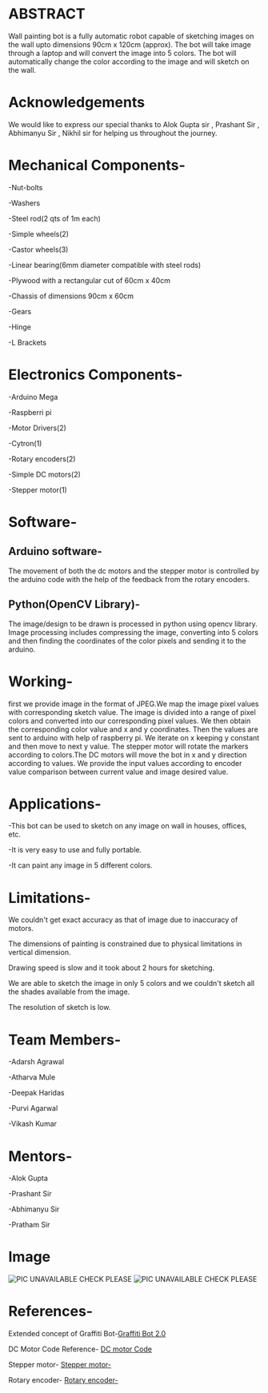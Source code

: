 ABSTRACT
========
Wall painting bot is a fully automatic robot capable of sketching images on the wall upto dimensions 90cm x 120cm (approx). 
The bot will take image through a laptop and will convert the image into 5 colors. 
The bot will automatically change the color according to the image and will sketch on the wall.

 Acknowledgements
 ===============

We would like to express our special thanks to Alok Gupta sir , Prashant Sir , Abhimanyu Sir , Nikhil sir for helping us throughout the journey.

Mechanical Components-
======================
-Nut-bolts

-Washers

-Steel rod(2 qts of 1m each)

-Simple wheels(2)

-Castor wheels(3)

-Linear bearing(6mm diameter compatible with steel rods)

-Plywood with a rectangular cut of 60cm x 40cm 

-Chassis of dimensions 90cm x 60cm 

-Gears 

-Hinge 

-L Brackets

Electronics Components-
=======================
-Arduino Mega

-Raspberri pi

-Motor Drivers(2)

-Cytron(1)

-Rotary encoders(2)

-Simple DC motors(2)

-Stepper motor(1)</p>


Software-
=========
Arduino software-
----------------- 
The movement of both the dc motors and the stepper motor is controlled by the arduino code with the help of the feedback from the rotary encoders.



Python(OpenCV Library)-
----------------------- 
The image/design to be drawn is processed in python using opencv library. Image processing includes compressing the image, converting into 5 colors and then finding the coordinates of the color pixels and sending it to the arduino.

Working-
========
first we provide image in the format of JPEG.We map the image pixel values with corresponding sketch value. The image is divided into a range of pixel colors and converted into our corresponding pixel values. We then obtain the corresponding color value and x and y coordinates. Then the values are sent to arduino with help of raspberry pi. We iterate on x keeping y constant and then move to next y value. The stepper motor will rotate the markers according to colors.The DC motors will move the bot in x and y direction according to values. We provide the input values according to encoder value comparison between current value and image desired value.

Applications-
=============
-This bot can be used to sketch on any image on wall in houses, offices, etc.

-It is very easy to use and fully portable.

-It can paint any image in 5 different colors.


Limitations-
============
We couldn't get exact accuracy as that of image due to inaccuracy of motors.

The dimensions of painting is constrained due to physical limitations in vertical dimension.

Drawing speed is slow and it took about 2 hours for sketching.

We are able to sketch the image in only 5 colors and we couldn't sketch all the shades available from the image.

The resolution of sketch is low.

Team Members-
=============
-Adarsh Agrawal

-Atharva Mule

-Deepak Haridas

-Purvi Agarwal

-Vikash Kumar

Mentors-
========
-Alok Gupta

-Prashant Sir

-Abhimanyu Sir

-Pratham Sir

Image
=====
![PIC UNAVAILABLE CHECK PLEASE](![wall1-crop](https://user-images.githubusercontent.com/32795030/55216696-731b1b00-5223-11e9-8c1d-5d85e18e1284.jpeg)
 )
![PIC UNAVAILABLE CHECK PLEASE](link2 )






References-
===========
Extended concept of Graffiti Bot-[Graffiti Bot 2.0](https://github.com/marsiitr/Grafitti-Bot-2.0)



DC Motor Code Reference- [DC motor Code](https://howtomechatronics.com/tutorials/arduino/arduino-dc-motor-control-tutorial-l298n-pwm-h-bridge/)


Stepper motor-  [Stepper motor-](https://circuitdigest.com/microcontroller-projects/arduino-stepper-motor-control-tutorial)


Rotary encoder- [Rotary encoder-](https://howtomechatronics.com/tutorials/arduino/rotary-encoder-works-use-arduino/)





